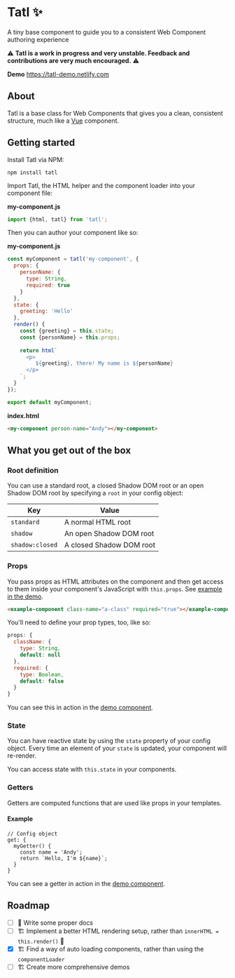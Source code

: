# Tatl ✨
A tiny base component to guide you to a consistent Web Component authoring experience

⚠️ **Tatl is a work in progress and very unstable. Feedback and contributions are very much encouraged.** ⚠️

**Demo** <https://tatl-demo.netlify.com>

## About

Tatl is a base class for Web Components that gives you a clean, consistent structure, much like a [Vue](//vuejs.org) component.

## Getting started

Install Tatl via NPM:

`npm install tatl`

Import Tatl, the HTML helper and the component loader into your component file:

**my-component.js**

```javascript
import {html, tatl} from 'tatl';
```

Then you can author your component like so: 

**my-component.js**

```javascript
const myComponent = tatl('my-component', {
  props: {
    personName: {
      type: String,
      required: true
    }
  },
  state: {
    greeting: 'Hello'
  },
  render() {
    const {greeting} = this.state;
    const {personName} = this.props;
    
    return html`
      <p>
         ${greeting}, there! My name is ${personName}
      </p>
    `;
  }
});

export default myComponent;
```

**index.html**

```html
<my-component person-name="Andy"></my-component>
```

## What you get out of the box

### Root definition

You can use a standard root, a closed Shadow DOM root or an open Shadow DOM root by specifying a `root` in your config object:

| Key   | Value   |
|---|---|
| `standard`  | A normal HTML root  |
| `shadow`  | An open Shadow DOM root  |
| `shadow:closed`  | A closed Shadow DOM root  |

### Props

You pass props as HTML attributes on the component and then get access to them inside your component's JavaScript with `this.props`. See [example in the demo](https://github.com/andybelldesign/tatl/blob/master/demo/js/components/input-field.js#L51).

```html
<example-component class-name="a-class" required="true"></example-component>
```

You'll need to define your prop types, too, like so: 

```javascript
props: {
  className: {
    type: String,
    default: null
  },
  required: {
    type: Boolean,
    default: false
  }
}
``` 

You can see this in action in the [demo component](https://github.com/andybelldesign/tatl/blob/master/demo/js/components/input-field.js#L7). 

### State

You can have reactive state by using the `state` property of your config object. Every time an element of your `state` is updated, your component will re-render.

You can access state with `this.state` in your components. 

### Getters

Getters are computed functions that are used like props in your templates.

#### Example

```
// Config object
get: {
  myGetter() {
    const name = 'Andy';
    return `Hello, I'm ${name}`;
  }
}
```

You can see a getter in action in the [demo component](https://github.com/andybelldesign/tatl/blob/master/demo/js/components/input-field.js#L34).

## Roadmap

- [ ] 📝 Write some proper docs
- [ ] 🏗 Implement a better HTML rendering setup, rather than `innerHTML = this.render()` 🙈
- [x] 🏗 Find a way of auto loading components, rather than using the `componentLoader`
- [ ] 🏗 Create more comprehensive demos
